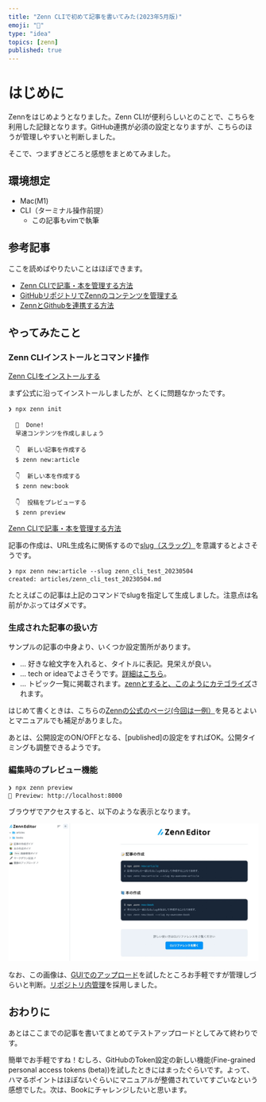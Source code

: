 ```yaml
---
title: "Zenn CLIで初めて記事を書いてみた(2023年5月版)"
emoji: "🎁"
type: "idea"
topics: [zenn]
published: true
---
```


# はじめに
Zennをはじめようとなりました。Zenn CLIが便利らしいとのことで、こちらを利用した記録となります。GitHub連携が必須の設定となりますが、こちらのほうが管理しやすいと判断しました。

そこで、つまずきどころと感想をまとめてみました。

## 環境想定
- Mac(M1)
- CLI（ターミナル操作前提）
  - この記事もvimで執筆

## 参考記事
ここを読めばやりたいことはほぼできます。

- [Zenn CLIで記事・本を管理する方法](https://zenn.dev/zenn/articles/zenn-cli-guide)
- [GitHubリポジトリでZennのコンテンツを管理する](https://zenn.dev/zenn/articles/connect-to-github)
- [ZennとGithubを連携する方法](https://zenn.dev/eguchi244_dev/articles/github-zenn-linkage-20230501#github%E3%82%92%E4%BD%BF%E7%94%A8%E3%81%97%E3%81%A6%E8%A8%98%E4%BA%8B%E3%82%92%E4%BD%9C%E6%88%90%E3%81%99%E3%82%8B)

## やってみたこと

### Zenn CLIインストールとコマンド操作
[Zenn CLIをインストールする](https://zenn.dev/zenn/articles/install-zenn-cli#zenn-cli%E3%81%AE%E5%B0%8E%E5%85%A5%E6%89%8B%E9%A0%86)

まず公式に沿ってインストールしましたが、とくに問題なかったです。

```
❯ npx zenn init

  🎉  Done!
  早速コンテンツを作成しましょう

  👇  新しい記事を作成する
  $ zenn new:article

  👇  新しい本を作成する
  $ zenn new:book

  👇  投稿をプレビューする
  $ zenn preview
```

[Zenn CLIで記事・本を管理する方法](https://zenn.dev/zenn/articles/zenn-cli-guide)

記事の作成は、URL生成名に関係するので[slug（スラッグ）](https://zenn.dev/zenn/articles/what-is-slug)を意識するとよさそうです。

```
❯ npx zenn new:article --slug zenn_cli_test_20230504
created: articles/zenn_cli_test_20230504.md
```

たとえばこの記事は上記のコマンドでslugを指定して生成しました。注意点は名前がかぶってはダメです。

### 生成された記事の扱い方
サンプルの記事の中身より、いくつか設定箇所があります。

- <emoji> ... 好きな絵文字を入れると、タイトルに表記。見栄えが良い。
- <type> ... tech or ideaでよさそうです。[詳細はこちら](https://zenn.dev/tech-or-idea)。
- <topics> ... トピック一覧に掲載されます。[zennとすると、このようにカテゴライズ](https://zenn.dev/topics/zenn)されます。

はじめて書くときは、こちらの[Zennの公式のページ(今回は一例）](https://github.com/zenn-dev/zenn-docs/blob/main/articles/zenn-cli-guide.md)を見るとよいとマニュアルでも補足がありました。

あとは、公開設定のON/OFFとなる、[published]の設定をすればOK。公開タイミングも調整できるようです。

### 編集時のプレビュー機能
```
❯ npx zenn preview
👀 Preview: http://localhost:8000
```
ブラウザでアクセスすると、以下のような表示となります。

![](/images/articles/zenn_editor_preview.jpg)

なお、この画像は、[GUIでのアップロード](https://zenn.dev/dashboard/uploader)を試したところお手軽ですが管理しづらいと判断。[リポジトリ内管理](https://zenn.dev/zenn/articles/deploy-github-images)を採用しました。

## おわりに
あとはここまでの記事を書いてまとめてテストアップロードとしてみて終わりです。

簡単でお手軽ですね！むしろ、GitHubのToken設定の新しい機能(Fine-grained personal access tokens (beta))を試したときにはまったぐらいです。よって、ハマるポイントはほぼないぐらいにマニュアルが整備されていてすごいなという感想でした。次は、Bookにチャレンジしたいと思います。
